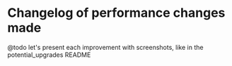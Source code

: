# Changelog of performance changes made

@todo let's present each improvement with screenshots, like in the potential_upgrades README
